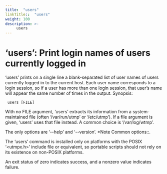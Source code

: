 ```yaml
---
title:  "users"
linkTitle::  "users"
weight: 100
description: >-
     users
---
```


# ‘users’: Print login names of users currently logged in

‘users’ prints on a single line a blank-separated list of user names of
users currently logged in to the current host. Each user name
corresponds to a login session, so if a user has more than one login
session, that user’s name will appear the same number of times in the
output.
Synopsis:

``` 
 users [FILE]
```

With no FILE argument, ‘users’ extracts its information from a
system-maintained file (often ‘/var/run/utmp’ or ‘/etc/utmp’). If a file
argument is given, ‘users’ uses that file instead. A common choice is
‘/var/log/wtmp’.

The only options are ‘--help’ and ‘--version’. \*Note Common options::.

The ‘users’ command is installed only on platforms with the POSIX
‘\<utmpx.h\>’ include file or equivalent, so portable scripts should
not rely on its existence on non-POSIX platforms.

An exit status of zero indicates success, and a nonzero value indicates
failure.

